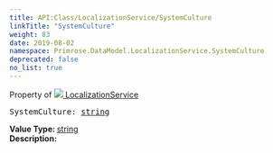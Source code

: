 ```yaml
---
title: API:Class/LocalizationService/SystemCulture
linkTitle: "SystemCulture"
weight: 83
date: 2019-08-02
namespace: Primrose.DataModel.LocalizationService.SystemCulture
deprecated: false
no_list: true
---
```

Property of <a href="/docs/api-reference/Class/LocalizationService"><img src="/icons/silk/default.png"/>&nbsp;LocalizationService</a>
<pre class="method-declaration">
SystemCulture: <a class="type" href="/docs/api-reference/System/string">string</a></pre>
<b>Value Type: </b>
<a class="type" href="/docs/api-reference/System/string">string</a>
<br/>
<b>Description: </b>